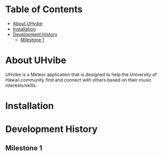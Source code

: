 # Table of Contents

* [About UHvibe](#about-uhvibe)
* [Installation](#installation)
* [Development History](#development-history)
  * [Milestone 1](#milestone-1)
  
# About UHvibe
UHvibe is a Meteor application that is designed to help the University of Hawaii community find and connect with others based on their music interests/skills. 

# Installation

# Development History

## Milestone 1

